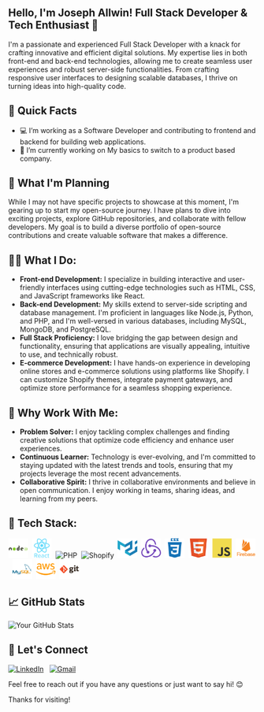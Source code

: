 
<!--
**josephallwin1996/josephallwin1996** is a ✨ _special_ ✨ repository because its `README.md` (this file) appears on your GitHub profile.

Here are some ideas to get you started:

- 🔭 I’m currently working on ...
- 🌱 I’m currently learning ...
- 👯 I’m looking to collaborate on ...
- 🤔 I’m looking for help with ...
- 💬 Ask me about ...
- 📫 How to reach me: ...
- 😄 Pronouns: ...
- ⚡ Fun fact: ...
-->

## Hello, I'm Joseph Allwin! Full Stack Developer & Tech Enthusiast 👋 

I'm a passionate and experienced Full Stack Developer with a knack for crafting innovative and efficient digital solutions. My expertise lies in both front-end and back-end technologies, allowing me to create seamless user experiences and robust server-side functionalities. From crafting responsive user interfaces to designing scalable databases, I thrive on turning ideas into high-quality code.

## 🚀 Quick Facts

- 💻 I’m working as a Software Developer and contributing to frontend and backend for building web applications.
- 🔭 I’m currently working on My basics to switch to a product based company.

## 🚀 What I'm Planning

While I may not have specific projects to showcase at this moment, I'm gearing up to start my open-source journey. 
I have plans to dive into exciting projects, explore GitHub repositories, and collaborate with fellow developers. 
My goal is to build a diverse portfolio of open-source contributions and create valuable software that makes a difference.


## 👨‍💻 What I Do:

- **Front-end Development:** I specialize in building interactive and user-friendly interfaces using cutting-edge technologies such as HTML, CSS, and JavaScript frameworks like React.
- **Back-end Development:** My skills extend to server-side scripting and database management. I'm proficient in languages like Node.js, Python, and PHP, and I'm well-versed in various databases, including MySQL, MongoDB, and PostgreSQL.
- **Full Stack Proficiency:** I love bridging the gap between design and functionality, ensuring that applications are visually appealing, intuitive to use, and technically robust.
- **E-commerce Development:** I have hands-on experience in developing online stores and e-commerce solutions using platforms like Shopify. I can customize Shopify themes, integrate payment gateways, and optimize store performance for a seamless shopping experience.

## 🌟 Why Work With Me:

- **Problem Solver:** I enjoy tackling complex challenges and finding creative solutions that optimize code efficiency and enhance user experiences.
- **Continuous Learner:** Technology is ever-evolving, and I'm committed to staying updated with the latest trends and tools, ensuring that my projects leverage the most recent advancements.
- **Collaborative Spirit:** I thrive in collaborative environments and believe in open communication. I enjoy working in teams, sharing ideas, and learning from my peers.

## 🔧 Tech Stack:
<div>
  <img src="https://github.com/devicons/devicon/blob/master/icons/nodejs/nodejs-original-wordmark.svg" title="NodeJS" alt="NodeJS" width="40" height="40"/>&nbsp;
  <img src="https://github.com/devicons/devicon/blob/master/icons/react/react-original-wordmark.svg" title="React" alt="React" width="40" height="40"/>&nbsp;
 <img src="https://www.php.net/images/logos/php-logo.svg" alt="PHP" width="40" height="40">&nbsp;
  <img src="https://avatars.githubusercontent.com/u/8085?s=40&v=4" alt="Shopify" width="40" height="40">&nbsp;
  <img src="https://github.com/devicons/devicon/blob/master/icons/materialui/materialui-original.svg" title="Material UI" alt="Material UI" width="40" height="40"/>&nbsp;
  <img src="https://github.com/devicons/devicon/blob/master/icons/redux/redux-original.svg" title="Redux" alt="Redux " width="40" height="40"/>&nbsp;
  <img src="https://github.com/devicons/devicon/blob/master/icons/css3/css3-plain-wordmark.svg"  title="CSS3" alt="CSS" width="40" height="40"/>&nbsp;
  <img src="https://github.com/devicons/devicon/blob/master/icons/html5/html5-original.svg" title="HTML5" alt="HTML" width="40" height="40"/>&nbsp;
  <img src="https://github.com/devicons/devicon/blob/master/icons/javascript/javascript-original.svg" title="JavaScript" alt="JavaScript" width="40" height="40"/>&nbsp;
  <img src="https://github.com/devicons/devicon/blob/master/icons/firebase/firebase-plain-wordmark.svg" title="Firebase" alt="Firebase" width="40" height="40"/>&nbsp;
  <img src="https://github.com/devicons/devicon/blob/master/icons/mysql/mysql-original-wordmark.svg" title="MySQL"  alt="MySQL" width="40" height="40"/>&nbsp;
  <img src="https://github.com/devicons/devicon/blob/master/icons/amazonwebservices/amazonwebservices-plain-wordmark.svg" title="AWS" alt="AWS" width="40" height="40"/>&nbsp;
  <img src="https://github.com/devicons/devicon/blob/master/icons/git/git-original-wordmark.svg" title="Git" **alt="Git" width="40" height="40"/>
 
</div>


## 📈 GitHub Stats

![Your GitHub Stats](https://github-readme-stats.vercel.app/api?username=josephallwin1996&show_icons=true&count_private=true&hide=contribs,prs&theme=radical)

## 🤝 Let's Connect

<div align="left">
  <a href="https://www.linkedin.com/in/joseph-allwin1996" target="_blank"><img src="https://img.icons8.com/color/48/000000/linkedin.png" alt="LinkedIn" /></a>&nbsp;&nbsp;
  <a href="mailto:joseph.allwin1996@gmail.com" target="_blank"><img src="https://img.icons8.com/color/48/000000/gmail.png" alt="Gmail" /></a>
</div>

Feel free to reach out if you have any questions or just want to say hi! 😊

Thanks for visiting!

